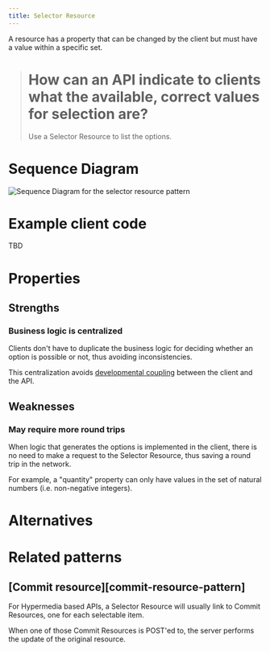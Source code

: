 ```yaml
---
title: Selector Resource
---
```

A resource has a property that can be changed by the client but must have a value within a specific set.

> # How can an API indicate to clients what the available, correct values for selection are?
> Use a Selector Resource to list the options.

# Sequence Diagram

![Sequence Diagram for the selector resource pattern](selector_resource_sequence/selector_resource.svg)

# Example client code

TBD

# Properties

## Strengths

### Business logic is centralized

Clients don't have to duplicate the business logic for deciding whether an option is possible or not,
thus avoiding inconsistencies.

This centralization avoids [developmental coupling][nygard-coupling-model] between the client and the API.

## Weaknesses

### May require more round trips

When logic that generates the options is implemented in the client,
there is no need to make a request to the Selector Resource, thus saving a round trip in the network.

For example, a "quantity" property can only have values in the set of natural numbers (i.e. non-negative integers).

# Alternatives

# Related patterns

## [Commit resource][commit-resource-pattern]

For Hypermedia based APIs, a Selector Resource will usually link to Commit Resources, one for each selectable item.

When one of those Commit Resources is POST'ed to, the server performs the update of the original resource.

[nygard-coupling-model]: https://youtu.be/69ZsszwycPU
